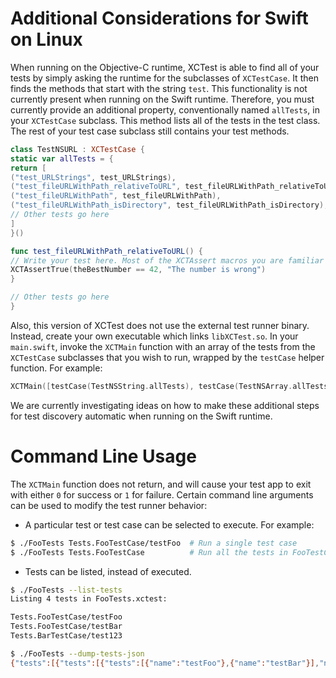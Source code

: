 # Additional Considerations for Swift on Linux

When running on the Objective-C runtime, XCTest is able to find all of your tests by simply asking the runtime for the subclasses of `XCTestCase`. It then finds the methods that start with the string `test`. This functionality is not currently present when running on the Swift runtime. Therefore, you must currently provide an additional property, conventionally named `allTests`, in your `XCTestCase` subclass. This method lists all of the tests in the test class. The rest of your test case subclass still contains your test methods.

```swift
class TestNSURL : XCTestCase {
static var allTests = {
return [
("test_URLStrings", test_URLStrings),
("test_fileURLWithPath_relativeToURL", test_fileURLWithPath_relativeToURL),
("test_fileURLWithPath", test_fileURLWithPath),
("test_fileURLWithPath_isDirectory", test_fileURLWithPath_isDirectory),
// Other tests go here
]
}()

func test_fileURLWithPath_relativeToURL() {
// Write your test here. Most of the XCTAssert macros you are familiar with are available.
XCTAssertTrue(theBestNumber == 42, "The number is wrong")
}

// Other tests go here
}
```

Also, this version of XCTest does not use the external test runner binary. Instead, create your own executable which links `libXCTest.so`. In your `main.swift`, invoke the `XCTMain` function with an array of the tests from the `XCTestCase` subclasses that you wish to run, wrapped by the `testCase` helper function. For example:

```swift
XCTMain([testCase(TestNSString.allTests), testCase(TestNSArray.allTests), testCase(TestNSDictionary.allTests)])
```

We are currently investigating ideas on how to make these additional steps for test discovery automatic when running on the Swift runtime.

# Command Line Usage
The `XCTMain` function does not return, and will cause your test app to exit with either `0` for success or `1` for failure. Certain command line arguments can be used to modify the test runner behavior:

* A particular test or test case can be selected to execute. For example:

```sh
$ ./FooTests Tests.FooTestCase/testFoo  # Run a single test case
$ ./FooTests Tests.FooTestCase          # Run all the tests in FooTestCase
```
* Tests can be listed, instead of executed.

```sh
$ ./FooTests --list-tests
Listing 4 tests in FooTests.xctest:

Tests.FooTestCase/testFoo
Tests.FooTestCase/testBar
Tests.BarTestCase/test123

$ ./FooTests --dump-tests-json
{"tests":[{"tests":[{"tests":[{"name":"testFoo"},{"name":"testBar"}],"name":"Tests.FooTestCase"},{"tests":[{"name":"test123"}],"name":"Tests.BarTestCase"}],"name":"Tests.xctest"}],"name":"All tests"}
```
